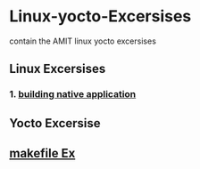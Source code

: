 # Linux-yocto-Excersises
contain the AMIT linux yocto excersises 

## Linux Excersises

### 1. [building native application ](linux/1-building_native_application/Readme.md)
## Yocto Excersise

## [makefile Ex](yocto/makefiles/Readme.md)
